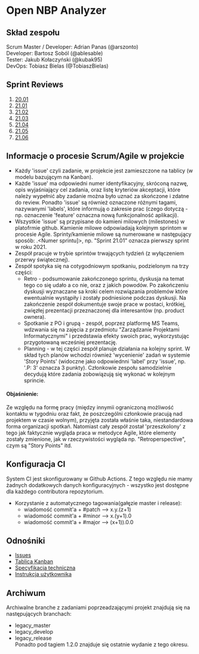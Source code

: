 # Open NBP Analyzer

## Skład zespołu
Scrum Master / Developer: Adrian Panas (@arszonto)  
Developer: Bartosz Soból (@ablesable)  
Tester: Jakub Kołaczyński (@kubak95)  
DevOps: Tobiasz Bielas (@TobiaszBielas)  

## Sprint Reviews
1. [20.01](https://github.com/IIS-ZPI/ZPI2020_zaoczni_Grupa_1/files/5791686/Sprint.20.01.Review.pdf)  
2. [21.01](https://github.com/IIS-ZPI/ZPI2020_zaoczni_Grupa_1/files/5792847/Sprint.21.01.Review.pdf)  
3. [21.02](https://github.com/IIS-ZPI/ZPI2020_zaoczni_Grupa_1/files/5862898/Sprint.21.02.Review.pdf)  
4. [21.03](https://github.com/IIS-ZPI/ZPI2020_zaoczni_Grupa_1/files/5862923/Sprint.21.03.Review.pdf)  
5. [21.04](https://github.com/IIS-ZPI/ZPI2020_zaoczni_Grupa_1/files/5899952/Sprint.21.04.Review.pdf)
6. [21.05](https://github.com/IIS-ZPI/ZPI2020_zaoczni_Grupa_1/files/5939766/Sprint.21.05.Review.pdf)
7. [21.06](https://github.com/IIS-ZPI/ZPI2020_zaoczni_Grupa_1/files/5977954/Sprint.21.06.Review.pdf)

## Informacje o procesie Scrum/Agile w projekcie  
* Każdy 'issue' czyli zadanie, w projekcie jest zamieszczone na tablicy (w modelu bazującym na Kanban).  
* Każde 'issue' ma odpowiedni numer identyfikacyjny, skróconą nazwę, opis wyjaśniający cel zadania, oraz listę kryteriów akceptacji, które należy wypełnić aby zadanie można było uznać za skończone i zdatne do review. Ponadto 'issue' są również oznaczone różnymi tagami, nazywanymi 'labels', które informują o zakresie prac (czego dotyczą - np. oznaczenie 'feature' oznaczna nową funkcjonalność aplikacji).  
* Wszystkie 'issue' są przypisane do kamieni milowych (milestones) w platofrmie github. Kamienie milowe odpowiadają kolejnym sprintom w procesie Agile. Sprinty/kamienie milowe są numerowane w następujący sposób: <Rok>.<Numer sprintu]>, np. "Sprint 21.01" oznacza pierwszy sprint w roku 2021.  
* Zespół pracuje w trybie sprintów trwających tydzień (z wyłączeniem przerwy świątecznej).  
* Zespół spotyka się na cotygodniowym spotkaniu, podzielonym na trzy części:  
  * Retro - podsumowanie zakończonego sprintu, dyskusja na temat tego co się udało a co nie, oraz z jakich powodów. Po zakończeniu dyskusji wyznaczane sa kroki celem rozwiązania problemów które ewentualnie wystąpiły i zostały podniesione podczas dyskusji. Na zakończenie zespół dokumentuje swoje prace w postaci, krótkiej, zwięzłej prezentacji przeznaczonej dla interesantów (np. product ownera).  
  * Spotkanie z PO i grupą - zespół, poprzez platformę MS Teams, wdzwania się na zajęcia z przedmiotu "Zarządzanie Projektami Informatycznymi" i przedstawia efekty swoich prac, wykorzystując przygotowaną wcześniej prezentację.  
  * Planning - w tej części zespół planuje działania na kolejny sprint. W skład tych planów wchodzi również 'wycenienie' zadań w systemie 'Story Points' (widoczne jako odpowiednni 'label' przy 'issue', np. '.P: 3' oznacza 3 punkty). Członkowie zespołu samodzielnie decydują które zadania zobowiązują się wykonać w kolejnym sprincie.  

#### Objaśnienie: 
Ze względu na formę pracy (między innymii ograniczoną możliwość kontaktu w tygodniu oraz fakt, że poszczególni członkowie pracują nad projektem w czasie wolnym), przyjęta została właśnie taka, niestandardowa forma organizacji spotkań. Natomiast cały zespół został 'przeszkolony' z tego jak faktycznie wygląda praca w metodyce Agile, które elementy zostały zmienione, jak w rzeczywistości wygląda np. "Retroperspective", czym są "Story Points" itd.  

## Konfiguracja CI  
System CI jest skonfigurowany w Github Actions. Z tego względu nie mamy żadnych dodatkowych danych konfiguracyjnych - wszystko jest dostępne dla każdego contributora repozytorium. 
* Korzystanie z automatycznego tagowania(gałęzie master i release):
  * wiadomość commit'a + #patch --> x.y.(z+1)
  * wiadomość commit'a + #minor --> x.(y+1).0
  * wiadomość commit'a + #major --> (x+1)).0.0

## Odnośniki
- [Issues](https://github.com/IIS-Mobile/PG2D_zima_2020_21_niestacjonarne_gr_1)  
- [Tablica Kanban](https://github.com/IIS-ZPI/ZPI2020_zaoczni_Grupa_1/projects/1)  
- [Specyfikacja techniczna](doc/specyfikacja_architektury.adoc)  
- [Instrukcja użytkownika](doc/instrukcja_uzytkownika.md)  

## Archiwum
Archiwalne branche z zadaniami poprzeadzającymi projekt znajdują się na następujących branchach:  
- legacy_master  
- legacy_develop  
- legacy_release  
Ponadto pod tagiem 1.2.0 znajduje się ostatnie wydanie z tego okresu.
